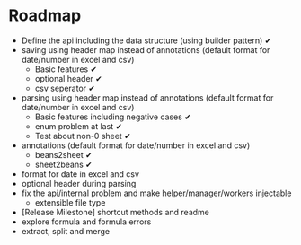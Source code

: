 # Roadmap

* Define the api including the data structure (using builder pattern)   ✔
* saving using header map instead of annotations (default format for date/number in excel and csv) 
  * Basic features  ✔
  * optional header   ✔
  * csv seperator    ✔
* parsing using header map instead of annotations (default format for date/number in excel and csv)
  * Basic features including negative cases ✔
  * enum problem at last ✔
  * Test about non-0 sheet ✔ 
* annotations (default format for date/number in excel and csv)
  * beans2sheet ✔
  * sheet2beans ✔
* format for date in excel and csv
* optional header during parsing 
* fix the api/internal problem and make helper/manager/workers injectable
  * extensible file type   
* [Release Milestone] shortcut methods  and readme
* explore formula and formula errors
* extract, split and merge